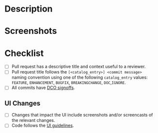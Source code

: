<!--
  See the contributing guide for detailed guidance about contributing.
  https://github.com/perses/perses/blob/main/CONTRIBUTING.md
-->

# Description

<!-- Context useful to a reviewer -->

# Screenshots

<!-- If there are UI changes -->

# Checklist

- [ ] Pull request has a descriptive title and context useful to a reviewer.
- [ ] Pull request title follows the `[<catalog_entry>] <commit message>` naming convention using one of the
  following `catalog_entry` values: `FEATURE`, `ENHANCEMENT`, `BUGFIX`, `BREAKINGCHANGE`, `DOC`,`IGNORE`.
- [ ] All commits have [DCO signoffs](https://github.com/probot/dco#how-it-works).

## UI Changes

- [ ] Changes that impact the UI include screenshots and/or screencasts of the relevant changes.
- [ ] Code follows the [UI guidelines](https://github.com/perses/perses/blob/main/ui/ui-guidelines.md).